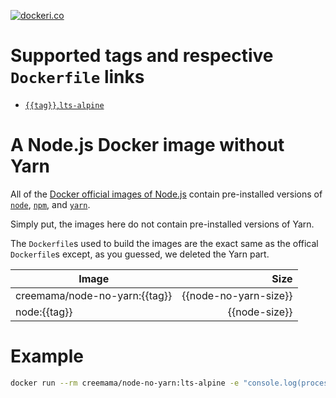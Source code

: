 [![dockeri.co](https://dockeri.co/image/creemama/node-no-yarn)](https://hub.docker.com/r/creemama/node-no-yarn)

# Supported tags and respective `Dockerfile` links

- [`{{tag}}`,`lts-alpine`](https://github.com/creemama/docker/blob/node-no-yarn-{{tag}}/node-no-yarn/{{dir}}/Dockerfile)

# A Node.js Docker image without Yarn

All of the
[Docker official images of Node.js](https://hub.docker.com/_/node/?tab=description)
contain pre-installed versions of [`node`](http://nodejs.org),
[`npm`](https://www.npmjs.com/), and [`yarn`](https://yarnpkg.com/).

Simply put, the images here do not contain pre-installed versions of Yarn.

The `Dockerfile`s used to build the images are the exact same as the offical
`Dockerfile`s except, as you guessed, we deleted the Yarn part.

| Image                         |                  Size |
| ----------------------------- | --------------------: |
| creemama/node-no-yarn:{{tag}} | {{node-no-yarn-size}} |
| node:{{tag}}                  |         {{node-size}} |

# Example

```sh
docker run --rm creemama/node-no-yarn:lts-alpine -e "console.log(process.version)"
```
